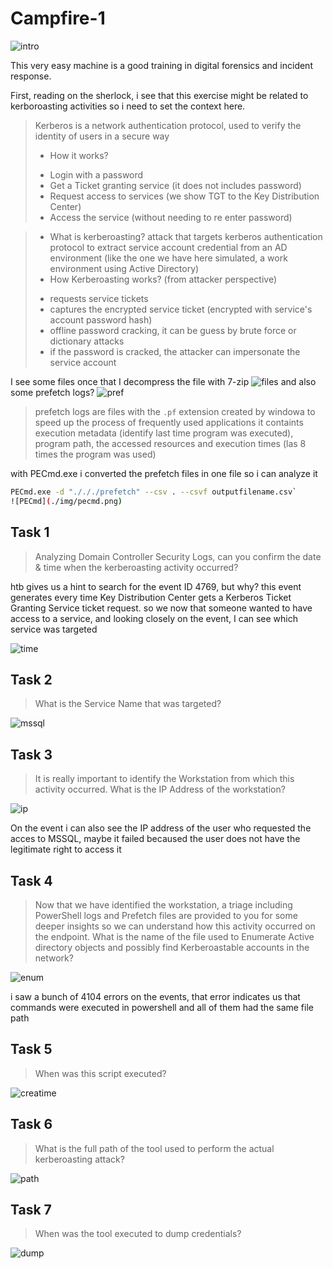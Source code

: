 
# Campfire-1

![intro](./img/intro.png)

This very easy machine is a good training in digital forensics and incident response.

First, reading on the sherlock, i see that this exercise might be related to kerboroasting activities so i need to set the context here.

>Kerberos is a network authentication protocol, used to verify the identity of users in a secure way
>                                                                            
> * How it works?
> - Login with a password
> - Get a Ticket granting service (it does not includes password)
> - Request access to services (we show TGT to the Key Distribution Center)
> - Access the service (without needing to re enter password)

>  * What is kerberoasting? 
> attack that targets kerberos authentication protocol to extract service account credential from an AD environment (like the one we have here simulated, a work environment using Active Directory)
> * How Kerberoasting works? (from attacker perspective)
> - requests service tickets 
> - captures the encrypted service ticket (encrypted with service's account password hash)
> - offline password cracking, it can be guess by brute force or dictionary attacks
> - if the password is cracked, the attacker can impersonate the service account


I see some files once that I decompress the file with 7-zip
![files](./img/files.png)
and also some prefetch logs? 
![pref](./img/pref.png)

> prefetch logs are files with the  `.pf` extension created by windowa to speed up the process of frequently used applications
> it containts execution metadata (identify last time program was executed), program path, the accessed resources and execution times (las 8 times the program was used)

with PECmd.exe i converted the prefetch files in one file so i can analyze it

```sh
PECmd.exe -d "./././prefetch" --csv . --csvf outputfilename.csv`
![PECmd](./img/pecmd.png)
```


## Task 1

> Analyzing Domain Controller Security Logs, can you confirm the date & time when the kerberoasting activity occurred?

htb gives us a hint to search for the event ID 4769, but why? 
this event generates every time Key Distribution Center gets a Kerberos Ticket Granting Service ticket request. so we now that someone wanted to have access to a service, and looking closely on the event, I can see which service was targeted

![time](./img/time%20hour.png)



## Task 2
> What is the Service Name that was targeted?

![mssql](./img/mssql.png)


## Task 3

> It is really important to identify the Workstation from which this activity occurred. What is the IP Address of the workstation?

![ip](./img/ip.png)

On the event i can also see the IP address of the user who requested the acces to MSSQL, maybe it failed becaused the user does not have the legitimate right to access it

## Task 4

> Now that we have identified the workstation, a triage including PowerShell logs and Prefetch files are provided to you for some deeper insights so we can understand how this activity occurred on the endpoint. What is the name of the file used to Enumerate Active directory objects and possibly find Kerberoastable accounts in the network?

![enum](./img/enumfile.png)

i saw a bunch of 4104 errors on the events, that error indicates us that commands were executed in powershell and all of them had the same file path

## Task 5

> When was this script executed?

![creatime](./img/creatime.png)



## Task 6

> What is the full path of the tool used to perform the actual kerberoasting attack?

![path](./img/path.png)

## Task 7

> When was the tool executed to dump credentials?

![dump](./img/dump.png)